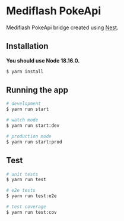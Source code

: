# Mediflash PokeApi

Mediflash PokeApi bridge created using [Nest](https://github.com/nestjs/nest).

## Installation

**You should use Node 18.16.0.**

```bash
$ yarn install
```

## Running the app

```bash
# development
$ yarn run start

# watch mode
$ yarn run start:dev

# production mode
$ yarn run start:prod
```

## Test

```bash
# unit tests
$ yarn run test

# e2e tests
$ yarn run test:e2e

# test coverage
$ yarn run test:cov
```

